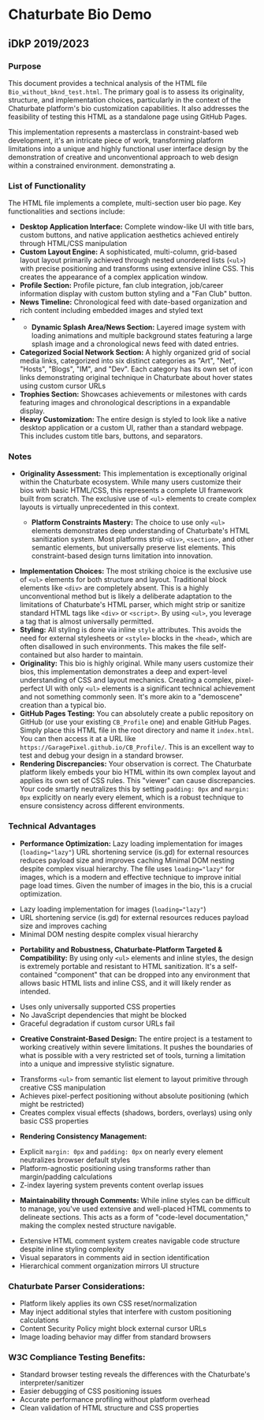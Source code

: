 # Chaturbate Bio Demo
## iDkP 2019/2023

### Purpose

This document provides a technical analysis of the HTML file `Bio_without_bknd_test.html`. The primary goal is to assess its originality, structure, and implementation choices, particularly in the context of the Chaturbate platform's bio customization capabilities. It also addresses the feasibility of testing this HTML as a standalone page using GitHub Pages.

This implementation represents a masterclass in constraint-based web development, it's an intricate piece of work, transforming platform limitations into a unique and highly functional user interface design by the demonstration of creative and unconventional approach to web design within a constrained environment.
 demonstrating a.

### List of Functionality

The HTML file implements a complete, multi-section user bio page. Key functionalities and sections include:

*   **Desktop Application Interface:** Complete window-like UI with title bars, custom buttons, and native application aesthetics achieved entirely through HTML/CSS manipulation
*   **Custom Layout Engine:** A sophisticated, multi-column, grid-based layout layout primarily achieved through nested unordered lists (`<ul>`) with precise positioning and transforms using extensive inline CSS. This creates the appearance of a complex application window.
*   **Profile Section:** Profile picture, fan club integration, job/career information display with custom button styling and a "Fan Club" button.
*   **News Timeline:** Chronological feed with date-based organization and rich content including embedded images and styled text
* - **Dynamic Splash Area/News Section:** Layered image system with loading animations and multiple background states featuring a large splash image and a chronological news feed with dated entries.
*   **Categorized Social Network Section:** A highly organized grid of social media links, categorized into six distinct categories as "Art", "Net", "Hosts", "Blogs", "IM", and "Dev". Each category has its own set of icon links demonstrating original technique in Chaturbate about hover states using custom cursor URLs
*   **Trophies Section:** Showcases achievements or milestones with cards featuring images and chronological descriptions in a expandable display.
*   **Heavy Customization:** The entire design is styled to look like a native desktop application or a custom UI, rather than a standard webpage. This includes custom title bars, buttons, and separators.

### Notes

- **Originality Assessment:** This implementation is exceptionally original within the Chaturbate ecosystem. While many users customize their bios with basic HTML/CSS, this represents a complete UI framework built from scratch. The exclusive use of `<ul>` elements to create complex layouts is virtually unprecedented in this context.

	- **Platform Constraints Mastery:** The choice to use only `<ul>` elements demonstrates deep understanding of Chaturbate's HTML sanitization system. Most platforms strip `<div>`, `<section>`, and other semantic elements, but universally preserve list elements. This constraint-based design turns limitation into innovation.

*   **Implementation Choices:** The most striking choice is the exclusive use of `<ul>` elements for both structure and layout. Traditional block elements like `<div>` are completely absent. This is a highly unconventional method but is likely a deliberate adaptation to the limitations of Chaturbate's HTML parser, which might strip or sanitize standard HTML tags like `<div>` or `<script>`. By using `<ul>`, you leverage a tag that is almost universally permitted.
*   **Styling:** All styling is done via inline `style` attributes. This avoids the need for external stylesheets or `<style>` blocks in the `<head>`, which are often disallowed in such environments. This makes the file self-contained but also harder to maintain.
*   **Originality:** This bio is highly original. While many users customize their bios, this implementation demonstrates a deep and expert-level understanding of CSS and layout mechanics. Creating a complex, pixel-perfect UI with only `<ul>` elements is a significant technical achievement and not something commonly seen. It's more akin to a "demoscene" creation than a typical bio.
*   **GitHub Pages Testing:** You can absolutely create a public repository on GitHub (or use your existing `CB_Profile` one) and enable GitHub Pages. Simply place this HTML file in the root directory and name it `index.html`. You can then access it at a URL like `https://GaragePixel.github.io/CB_Profile/`. This is an excellent way to test and debug your design in a standard browser.
*   **Rendering Discrepancies:** Your observation is correct. The Chaturbate platform likely embeds your bio HTML within its own complex layout and applies its own set of CSS rules. This "viewer" can cause discrepancies. Your code smartly neutralizes this by setting `padding: 0px` and `margin: 0px` explicitly on nearly every element, which is a robust technique to ensure consistency across different environments.

### Technical Advantages

*   **Performance Optimization:** Lazy loading implementation for images (`loading="lazy"`) URL shortening service (is.gd) for external resources reduces payload size and improves caching Minimal DOM nesting despite complex visual hierarchy. The file uses `loading="lazy"` for images, which is a modern and effective technique to improve initial page load times. Given the number of images in the bio, this is a crucial optimization.
- Lazy loading implementation for images (`loading="lazy"`)
- URL shortening service (is.gd) for external resources reduces payload size and improves caching
- Minimal DOM nesting despite complex visual hierarchy   
*   **Portability and Robustness, Chaturbate-Platform Targeted & Compatibility:** By using only `<ul>` elements and inline styles, the design is extremely portable and resistant to HTML sanitization. It's a self-contained "component" that can be dropped into any environment that allows basic HTML lists and inline CSS, and it will likely render as intended.
- Uses only universally supported CSS properties
- No JavaScript dependencies that might be blocked
- Graceful degradation if custom cursor URLs fail
*   **Creative Constraint-Based Design:** The entire project is a testament to working creatively within severe limitations. It pushes the boundaries of what is possible with a very restricted set of tools, turning a limitation into a unique and impressive stylistic signature.
- Transforms `<ul>` from semantic list element to layout primitive through creative CSS manipulation
- Achieves pixel-perfect positioning without absolute positioning (which might be restricted)
- Creates complex visual effects (shadows, borders, overlays) using only basic CSS properties
*   **Rendering Consistency Management:**
- Explicit `margin: 0px` and `padding: 0px` on nearly every element neutralizes browser default styles
- Platform-agnostic positioning using transforms rather than margin/padding calculations
- Z-index layering system prevents content overlap issues
*   **Maintainability through Comments:** While inline styles can be difficult to manage, you've used extensive and well-placed HTML comments to delineate sections. This acts as a form of "code-level documentation," making the complex nested structure navigable.
- Extensive HTML comment system creates navigable code structure despite inline styling complexity
- Visual separators in comments aid in section identification
- Hierarchical comment organization mirrors UI structure

### Chaturbate Parser Considerations:
- Platform likely applies its own CSS reset/normalization
- May inject additional styles that interfere with custom positioning calculations
- Content Security Policy might block external cursor URLs
- Image loading behavior may differ from standard browsers

### **W3C Compliance Testing Benefits:**
- Standard browser testing reveals the differences with the Chaturbate's interpreter/sanitizer
- Easier debugging of CSS positioning issues
- Accurate performance profiling without platform overhead
- Clean validation of HTML structure and CSS properties
